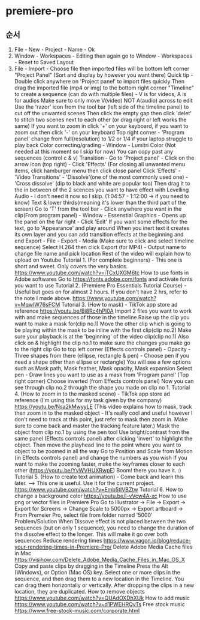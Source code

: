 # premiere-pro
## 순서
1. File - New - Project - Name - Ok
2. Window - Workspaces - Editing then again go to Window - Workspaces - Reset to Saved Layout
3. File - Import - Choose file then imported files will be bottom left corner "Project Panel" (Sort and display by however you want there)
Quick tip - Double click anywhere on 'Project panel' to import files quickly
Then drag the imported file (mp4 or img) to the bottom right corner "Timeline" to create a sequence (can do with multiple files) - V is for videos, A is for audios
Make sure to only move V(video) NOT A(audio) across to edit
Use the 'razor' icon from the tool bar (left side of the timeline panel) to cut off the unwanted scenes
Then click the empty gap then click 'delet' to stitch two scenes next to each other (or drag right or left works the same)
If you want to zoom in click '+' on your keyboard, if you want to zoom out then click '-' on your keyboard
Top right corner - 'Program panel' change from full(resolution) to 1/2 or 1/4 if your laptop struggle to play back
Color correcting/grading - Window - Lumitri Color (Not needed at this moment so I skip for now)
You can copy past any sequences (control c & v)
Transition - Go to 'Project panel' - Click on the arrow icon (top right) - Click 'Effects' (For closing all unwanted menu items, click hamburger menu then click close panel
Click 'Effects' - 'Video Transitions' - 'Dissolve'(one of the most commonly used one) - 'Cross dissolve' (dip to black and white are popular too)
Then drag it to the in between of the 2 scences you want to have effect with
Levelling Audio - I don't need it now so I skip. (1:04:57 - 1:12:00 -> if you need to know)
Text & lower thirds(meaning it's lower than the third part of the screen)
Go to 'T' from the tool bar - Click anywhere you want in the clip(From program panel) - Window - Essenstial Graphics - Opens up the panel on the far right - Click 'Edit'
If you want some effects for the text, go to 'Appearance' and play around
When you inert text it creates its own layer and you can add transition effects at the beginning and end
Export - File - Export - Media (Make sure to click and select timeline sequence)
Select H.264 then click Export (for MP4) - Output name to change file name and pick location
Rest of the video will explain how to upload on Youtube
Tutorial 1. (For complete beginners) - This one is short and sweet. Only covers the very basics.
https://www.youtube.com/watch?v=jTCxUXGM6tc
How to use fonts in Adobe softwares
Go to https://fonts.adobe.com/fonts and activate fonts you want to use
Tutorial 2. (Premiere Pro Essentials Tutorial Course) - Useful but goes on for almost 2 hours. If you don't have 2 hrs, refer to the note I made above.
https://www.youtube.com/watch?v=MqwlW76sFCM
Tutorial 3. (How to mask) - TikTok app store ad reference
https://youtu.be/Bi8Rc4hPl0A
Import 2 files you want to work with and make sequences of those in the timeline
Raise up the clip you want to make a mask for(clip no.1)
Move the other clip which is going to be playing within the mask to be inline with the first clip(clip no.2)
Make sure your playback is at the 'beginning' of the video clip(clip no.1)
Also click on & highlight the clip no.1 to make sure the changes you make go to the right clip
Go to top left corner (Effects controls panel) - Opacity - Three shapes from there (ellipse, rectangle & pen) - Choose pen if you need a shape other than ellipse or rectangle)
You will see a few options such as Mask path, Mask feather, Mask opacity, Mask expansion
Select pen - Draw lines you want to use as a mask from 'Program panel' (Top right corner)
Choose inverted (from Effects controls panel)
Now you can see through clip no.2 through the shape you made on clip no 1.
Tutorial 4. (How to zoom in to the masked scene) - TikTok app store ad reference (I'm using this for my task given by the company)
https://youtu.be/Nsa2kMwyyLE (This video explains how to mask, track then zoom in to the masked object - It's really cool and useful however I don't need to track at this point, just refer to mask then zoom in. Make sure to come back and master the tracking feature later.)
Mask the object from clip no.1 by using the pen tool
Use bright/contrast from the same panel (Effects controls panel) after clicking 'invert' to highlight the object.
Then move the playhead line to the point where you want to object to be zoomed in all the way
Go to Position and Scale from Motion (in Effects controls panel) and change the numbers as you wish
If you want to make the zooming faster, make the keyframes closer to each other (https://youtu.be/YvWVHUXRwpE)
Boom! there you have it. :)
Tutorial 5. (How to create text animation) - Come back and learn this later. --> This one is useful. Use it for the current project.
https://www.youtube.com/watch?v=Emb5tIVBZtw
Tutorial 6. How to change a background color
https://youtu.be/l-vVcw4A-xc
How to use png or vector files in Premiere Pro
Go to Illustrator -> File -> Export -> Export for Screens -> Change Scale to 5000px -> Export artboard -> From Premeier Pro, select file from folder named '5000'
Problem/Solution
When Dissove effect is not placed between the two sequences (but on only 1 sequence), you need to change the duration of the dissolve effect to the longer. This will make it go over both sequences
Reduce rendering times
https://www.vagon.io/blog/reduce-your-rendering-times-in-Premiere-Pro/
Delete Adobe Media Cache files in Mac
https://visihow.com/Delete_Adobe_Media_Cache_Files_in_Mac_OS_X
Copy and paste clips by dragging in the Timeline
Press the Alt (Windows), or Option (Mac OS) key.
Select one or more clips in the sequence, and then drag them to a new location in the Timeline. You can drag them horizontally or vertically. After dropping the clips in a new location, they are duplicated.
How to remove objects
https://www.youtube.com/watch?v=QUAdOXDhXUk
How to add music
https://www.youtube.com/watch?v=d1PWEHRQyTs
Free stock music
https://www.free-stock-music.com/corporate.html
